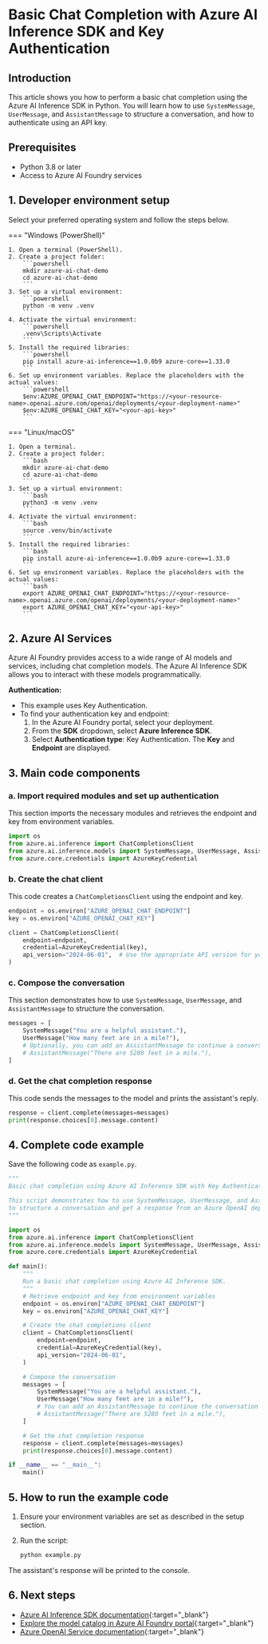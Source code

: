 # Basic Chat Completion with Azure AI Inference SDK and Key Authentication

## Introduction

This article shows you how to perform a basic chat completion using the Azure AI Inference SDK in Python. You will learn how to use `SystemMessage`, `UserMessage`, and `AssistantMessage` to structure a conversation, and how to authenticate using an API key.

## Prerequisites

- Python 3.8 or later
- Access to Azure AI Foundry services

## 1. Developer environment setup

Select your preferred operating system and follow the steps below.

=== "Windows (PowerShell)"

    1. Open a terminal (PowerShell).
    2. Create a project folder:
        ```powershell
        mkdir azure-ai-chat-demo
        cd azure-ai-chat-demo
        ```
    3. Set up a virtual environment:
        ```powershell
        python -m venv .venv
        ```
    4. Activate the virtual environment:
        ```powershell
        .venv\Scripts\Activate
        ```
    5. Install the required libraries:
        ```powershell
        pip install azure-ai-inference==1.0.0b9 azure-core==1.33.0
        ```
    6. Set up environment variables. Replace the placeholders with the actual values:
        ```powershell
        $env:AZURE_OPENAI_CHAT_ENDPOINT="https://<your-resource-name>.openai.azure.com/openai/deployments/<your-deployment-name>"
        $env:AZURE_OPENAI_CHAT_KEY="<your-api-key>"
        ```

=== "Linux/macOS"

    1. Open a terminal.
    2. Create a project folder:
        ```bash
        mkdir azure-ai-chat-demo
        cd azure-ai-chat-demo
        ```
    3. Set up a virtual environment:
        ```bash
        python3 -m venv .venv
        ```
    4. Activate the virtual environment:
        ```bash
        source .venv/bin/activate
        ```
    5. Install the required libraries:
        ```bash
        pip install azure-ai-inference==1.0.0b9 azure-core==1.33.0
        ```
    6. Set up environment variables. Replace the placeholders with the actual values:
        ```bash
        export AZURE_OPENAI_CHAT_ENDPOINT="https://<your-resource-name>.openai.azure.com/openai/deployments/<your-deployment-name>"
        export AZURE_OPENAI_CHAT_KEY="<your-api-key>"
        ```

## 2. Azure AI Services

Azure AI Foundry provides access to a wide range of AI models and services, including chat completion models. The Azure AI Inference SDK allows you to interact with these models programmatically.

**Authentication:**
- This example uses Key Authentication.
- To find your authentication key and endpoint:
    1. In the Azure AI Foundry portal, select your deployment.
    2. From the **SDK** dropdown, select **Azure Inference SDK**.
    3. Select **Authentication type**: Key Authentication. The **Key** and **Endpoint** are displayed.

## 3. Main code components

### a. Import required modules and set up authentication

This section imports the necessary modules and retrieves the endpoint and key from environment variables.

```python
import os
from azure.ai.inference import ChatCompletionsClient
from azure.ai.inference.models import SystemMessage, UserMessage, AssistantMessage
from azure.core.credentials import AzureKeyCredential
```

### b. Create the chat client

This code creates a `ChatCompletionsClient` using the endpoint and key.

```python
endpoint = os.environ["AZURE_OPENAI_CHAT_ENDPOINT"]
key = os.environ["AZURE_OPENAI_CHAT_KEY"]

client = ChatCompletionsClient(
    endpoint=endpoint,
    credential=AzureKeyCredential(key),
    api_version="2024-06-01",  # Use the appropriate API version for your deployment
)
```

### c. Compose the conversation

This section demonstrates how to use `SystemMessage`, `UserMessage`, and `AssistantMessage` to structure the conversation.

```python
messages = [
    SystemMessage("You are a helpful assistant."),
    UserMessage("How many feet are in a mile?"),
    # Optionally, you can add an AssistantMessage to continue a conversation
    # AssistantMessage("There are 5280 feet in a mile."),
]
```

### d. Get the chat completion response

This code sends the messages to the model and prints the assistant's reply.

```python
response = client.complete(messages=messages)
print(response.choices[0].message.content)
```

## 4. Complete code example

Save the following code as `example.py`.

```python
"""
Basic chat completion using Azure AI Inference SDK with Key Authentication.

This script demonstrates how to use SystemMessage, UserMessage, and AssistantMessage
to structure a conversation and get a response from an Azure OpenAI deployment.
"""

import os
from azure.ai.inference import ChatCompletionsClient
from azure.ai.inference.models import SystemMessage, UserMessage, AssistantMessage
from azure.core.credentials import AzureKeyCredential

def main():
    """
    Run a basic chat completion using Azure AI Inference SDK.
    """
    # Retrieve endpoint and key from environment variables
    endpoint = os.environ["AZURE_OPENAI_CHAT_ENDPOINT"]
    key = os.environ["AZURE_OPENAI_CHAT_KEY"]

    # Create the chat completions client
    client = ChatCompletionsClient(
        endpoint=endpoint,
        credential=AzureKeyCredential(key),
        api_version="2024-06-01",
    )

    # Compose the conversation
    messages = [
        SystemMessage("You are a helpful assistant."),
        UserMessage("How many feet are in a mile?"),
        # You can add an AssistantMessage to continue the conversation if needed
        # AssistantMessage("There are 5280 feet in a mile."),
    ]

    # Get the chat completion response
    response = client.complete(messages=messages)
    print(response.choices[0].message.content)

if __name__ == "__main__":
    main()
```

## 5. How to run the example code

1. Ensure your environment variables are set as described in the setup section.
2. Run the script:

    ```bash
    python example.py
    ```

The assistant's response will be printed to the console.

## 6. Next steps

- [Azure AI Inference SDK documentation](https://github.com/Azure/azure-sdk-for-python/tree/main/sdk/ai/azure-ai-inference){:target="_blank"}
- [Explore the model catalog in Azure AI Foundry portal](https://learn.microsoft.com/azure/ai-foundry/how-to/model-catalog-overview){:target="_blank"}
- [Azure OpenAI Service documentation](https://learn.microsoft.com/azure/ai-services/openai/overview){:target="_blank"}